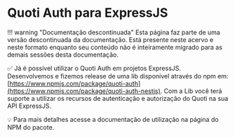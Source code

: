 # Quoti Auth para ExpressJS

!!! warning "Documentação descontinuada"
    Esta página faz parte de uma versão descontinuada da documentação. Está presente neste acervo e neste formato enquanto seu conteúdo não é inteiramente migrado para as demais sessões desta documentação.






✅ Já é possível utilizar o Quoti Auth em projetos ExpressJS. Desenvolvemos e fizemos release de uma lib disponível através do npm em: [https://www.npmjs.com/package/quoti-auth](https://www.npmjs.com/package/quoti-auth-nestjs). Com a Lib você terá suporte a utilizar os recursos de autenticação e autorização do Quoti na sua API ExpressJS.

💡 Para mais detalhes acesse a documentação de utilização na página do NPM do pacote.

